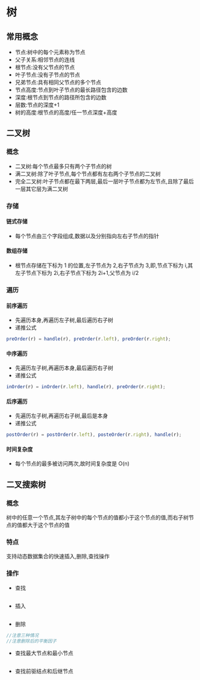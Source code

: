 # 树

## 常用概念

-   节点:树中的每个元素称为节点
-   父子关系:相邻节点的连线
-   根节点:没有父节点的节点
-   叶子节点:没有子节点的节点
-   兄弟节点:具有相同父节点的多个节点
-   节点高度:节点到叶子节点的最长路径包含的边数
-   深度:根节点到节点的路径所包含的边数
-   层数:节点的深度+1
-   树的高度:根节点的高度/任一节点深度+高度

## 二叉树

### 概念

-   二叉树:每个节点最多只有两个子节点的树
-   满二叉树:除了叶子节点,每个节点都有左右两个子节点的二叉树
-   完全二叉树:叶子节点都在最下两层,最后一层叶子节点都为左节点,且除了最后一层其它层为满二叉树

### 存储

#### 链式存储

-   每个节点由三个字段组成,数据以及分别指向左右子节点的指针

#### 数组存储

-   根节点存储在下标为 1 的位置,左子节点为 2,右子节点为 3,即,节点下标为 i,其左子节点下标为 2i,右子节点下标为 2i+1,父节点为 i/2

### 遍历

#### 前序遍历

-   先遍历本身,再遍历左子树,最后遍历右子树
-   递推公式

```js
preOrder(r) = handle(r), preOrder(r.left), preOrder(r.right);
```

#### 中序遍历

-   先遍历左子树,再遍历本身,最后遍历右子树
-   递推公式

```js
inOrder(r) = inOrder(r.left), handle(r), preOrder(r.right);
```

#### 后序遍历

-   先遍历左子树,再遍历右子树,最后是本身
-   递推公式

```js
postOrder(r) = postOrder(r.left), posteOrder(r.right), handle(r);
```

#### 时间复杂度

-   每个节点的最多被访问两次,故时间复杂度是 O(n)


## 二叉搜索树

### 概念
树中的任意一个节点,其左子树中的每个节点的值都小于这个节点的值,而右子树节点的值都大于这个节点的值
### 特点
支持动态数据集合的快速插入,删除,查找操作
### 操作

- 查找
```js


```
- 插入
```js


```
- 删除
```js
//注意三种情况
//注意删除后的平衡因子

```
- 查找最大节点和最小节点
```js


```

- 查找前驱结点和后继节点
```js


```